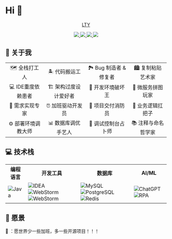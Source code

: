 # Hi 👋



<p align=center>
    <a href="https://github.com/LTY1014">LTY</a>
</p>
<p align="center">
<a target="_blank" href="https://github.com/LTY1014">
    <img src="https://img.shields.io/badge/JAVA开发工程师-green" ></img>
    <img src="https://img.shields.io/badge/后端+前端+数据库+AI-blue" ></img>
    <img src="https://img.shields.io/badge/Develop Engineer at manufacturing industry-brightgreen" ></img>
    <img src="https://img.shields.io/badge/Always passion-red" ></img>
</a></p>


## 🚀 关于我

<div align="center">
  <table>
    <tr>
      <td align="center">🗺️ 全栈打工人</td>
      <td align="center">🏝️ 代码搬运工</td>
      <td align="center">🏞️ Bug 制造者 & 修复者</td>
      <td align="center">🏙️ 复制粘贴艺术家</td>
    </tr>
    <tr>
      <td align="center">💻 IDE重度依赖患者</td>
      <td align="center">🏗️ 架构过度设计爱好者</td>
      <td align="center">🔧 开发环境破坏王</td>
      <td align="center">🧩 微服务拼图玩家</td>
    </tr>
    <tr>
      <td align="center">📝 需求实现专家</td>
      <td align="center">⏰ 加班驱动开发员</td>
      <td align="center">🚒 项目交付消防员</td>
      <td align="center">💪 业务逻辑扛把子</td>
    </tr>
    <tr>
      <td align="center">⚙️ 部署环境调教大师</td>
      <td align="center">📊 数据库调优手艺人</td>
      <td align="center">🔮 调试控制台占卜师</td>
      <td align="center">📚 注释与命名哲学家</td>
    </tr>
  </table>
</div>


## 💻 技术栈

<div align="center">
  <table>
    <tr>
      <td align="center">
        <b>编程语言</b>
      </td>
      <td align="center">
        <b>开发工具</b>
      </td>
      <td align="center">
        <b>数据库</b>
      </td>
      <td align="center">
        <b>AI/ML</b>
      </td>
    </tr>
    <tr>
      <td>
        <img src="https://img.shields.io/badge/Java-ED8B00?style=for-the-badge&logo=java&logoColor=white" alt="Java"/>
      </td>
      <td>
        <img src="https://img.shields.io/badge/IntelliJ_IDEA-000000?style=for-the-badge&logo=intellij-idea&logoColor=white" alt="IDEA"/>
        <img src="https://img.shields.io/badge/WebStorm-000000?style=for-the-badge&logo=WebStorm&logoColor=white" alt="WebStorm"/>
        <img src="https://img.shields.io/badge/DataGrip-000000?style=for-the-badge&logo=WebStorm&logoColor=white" alt="WebStorm"/>
      </td>
      <td>
        <img src="https://img.shields.io/badge/MySQL-00000F?style=for-the-badge&logo=mysql&logoColor=white" alt="MySQL"/>
        <img src="https://img.shields.io/badge/PostgreSQL-316192?style=for-the-badge&logo=postgresql&logoColor=white" alt="PostgreSQL"/>
        <img src="https://img.shields.io/badge/Redis-D9281A?style=for-the-badge&logo=redis&logoColor=white" alt="Redis"/>
      </td>
      <td>
        <img src="https://img.shields.io/badge/ChatGPT-74AA9C?style=for-the-badge&logo=openai&logoColor=white" alt="ChatGPT"/>
        <img src="https://img.shields.io/badge/RPA-00A4EF?style=for-the-badge&logo=uipath&logoColor=white" alt="RPA"/>
      </td>
    </tr>
  </table>
</div>



## 🌟 愿景

🌱 ：愿世界少一些加班，多一些开源项目！！！

